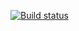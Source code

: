[![Build status](https://ci.appveyor.com/api/projects/status/mlxmc8d2aauqbean?svg=true)](https://ci.appveyor.com/project/A-Fierce/ra-1-2)